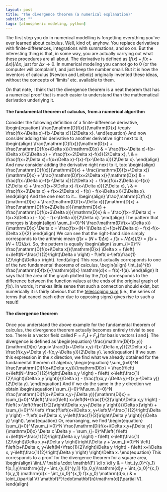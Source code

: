 ```yaml
---
layout: post
title: "The divergence theorem (a numerical explanation)"
subtitle: ""
tags: [atmospheric modeling, python]
---
```


The first step you do in numerical modelling is forgetting everything you've ever learned about calculus. Well, kind of, anyhow. You replace derivatives with finite-differences, integrations with summations, and so on.
But the interesting thing is that, in some way, you are actually carrying out what these procedures are all about. The derivative is defined as $[f(x)+f(x+\Delta x)]/\Delta x$, just for $\Delta x\to 0$. In numerical modeling you cannot go to 0 (or the computer will complain!), and just keep the number small. But it is how the inventors of calculus (Newton and Leibniz) originally invented these ideas, without the concepts of 'limits' etc. available to them.

On that note, I think that the divergence theorem is a neat theorem that has a numerical proof that is much easier to understand than the mathematical derivation underlying it.

#### The fundamental theorem of calculus, from a numerical algorithm
Consider the following definition of a finite-difference derivative,
\begin{equation}
  \frac{\mathrm{D}f(x)}{\mathrm{D}x} \equiv \frac{f(x+\Delta x)-f(x-\Delta x)}{2\Delta x}.
\end{equation}
And now consider adding this derivative to another derivative right next to it,
\begin{align}
  \frac{\mathrm{D}f(x)}{\mathrm{D}x} + \frac{\mathrm{D}f(x+\Delta x)}{\mathrm{D}x} & = \frac{f(x+\Delta x)-f(x-\Delta x)}{2\Delta x} + \frac{f(x+2\Delta x)-f(x)}{2\Delta x}, \\
  & = \frac{f(x+2\Delta x)+f(x+\Delta x)-f(x)-f(x-\Delta x)}{2\Delta x}.
\end{align}
And now consider adding the derivative right next to it, too:
\begin{align}
  \frac{\mathrm{D}f(x)}{\mathrm{D}x} + \frac{\mathrm{D}f(x+\Delta x)}{\mathrm{D}x} + \frac{\mathrm{D}f(x+2\Delta x)}{\mathrm{D}x} & = \frac{f(x+\Delta x)-f(x-\Delta x)}{2\Delta x} + \frac{f(x+2\Delta x)-f(x)}{2\Delta x} + \frac{f(x+3\Delta x)-f(x+\Delta x)}{2\Delta x}, \\
  & = \frac{f(x+3\Delta x) + f(x+2\Delta x) - f(x) - f(x-\Delta x)}{2\Delta x}.
\end{align}
And the one next to it...
\begin{align}
  \frac{\mathrm{D}f(x)}{\mathrm{D}x} + \frac{\mathrm{D}f(x+\Delta x)}{\mathrm{D}x} + \frac{\mathrm{D}f(x+2\Delta x)}{\mathrm{D}x} + \frac{\mathrm{D}f(x+3\Delta x)}{\mathrm{D}x}  & = \frac{f(x+4\Delta x) + f(x+3\Delta x) - f(x) - f(x-\Delta x)}{2\Delta x}.
\end{align}
The pattern that emerges is
\begin{align}
  \sum_{i=0}^N \frac{\mathrm{D}f(x+i\Delta x)}{\mathrm{D}x} \Delta x = \frac{f(x+(N+1)\Delta x)+f(x+N\Delta x) - f(x)-f(x-\Delta x)}{2}
\end{align}
We can see that the right-hand side simply corresponds to the arithmic mean $(f(x+(N+1)\Delta x)+f(x+N\Delta x))/2)=f(x+(N+1/2)\Delta x)$. So, the pattern is equally
\begin{align}
  \sum_{i=0}^N \frac{\mathrm{D}f(x+i\Delta x)}{\mathrm{D}x} \Delta x = f\left( x+\left(N+\frac{1}{2}\right)\Delta x \right) - f\left( x-\left(\frac{1}{2}\right)\Delta x \right).
\end{align}
This result actually corresponds to one of the two fundamental theorems of calculus,
\begin{align}
  \int_{a}^{b} \frac{\mathrm{d}f(x)}{\mathrm{d}x} \mathrm{d}x = f(b)-f(a).
\end{align}
It says that the area of the graph plotted by the $f'(x)$ corresponds to the difference between the function values at the ends of the original graph of $f(x)$. In words, it makes little sense that such a connection should exist, but numerically it is fairly obvious that the [telescoping sum](https://en.wikipedia.org/wiki/Telescoping_series) (i.e., the series of terms that cancel each other due to opposing signs) gives rise to such a result!

#### The divergence theorem
Once you understand the above example for the fundamental theorem of calculus, the divergence theorem actually becomes entirely trivial to see too. There is a vector field called $\mathbf{F}=F_x\mathbf{i}+F_y\mathbf{j}$ for basis vectors $\mathbf{i}$ and $\mathbf{j}$.
The divergence is defined as
\begin{equation}
  \frac{\mathrm{Di}f(x,y)}{\mathrm{Di}x} \equiv \frac{f(x+\Delta x,y)-f(x-\Delta x,y)}{2\Delta x} + \frac{f(x,y+\Delta y)-f(x,y-\Delta y)}{2\Delta y}.
\end{equation}
If we sum this expression in the $x$ direction, we find what we already obtained for the fundamental theorem of algebra,
\begin{equation}
  \sum_{i=0}^N \frac{\mathrm{Di}f(x+i\Delta x,y)}{\mathrm{Di}x} = \frac{f\left( x+\left(N+\frac{1}{2}\right)\Delta x,y \right) - f\left( x-\left(\frac{1}{2}\right)\Delta x,y \right)}{\Delta x} - \frac{f(xx,y+\Delta y)-f(x,y-\Delta y)}{2\Delta y}.
\end{equation}
And if we do the same in the $y$ direction we obtain
\begin{equation}
  \sum_{j=0}^M\sum_{i=0}^N \frac{\mathrm{Di}f(x+i\Delta x,y+j\Delta y)}{\mathrm{Di}x} = \sum_{j=0}^M\left( \frac{f\left( x+\left(N+\frac{1}{2}\right)\Delta x,y \right) - f\left( x-\left(\frac{1}{2}\right)\Delta x,y+j\Delta y \right)}{\Delta x}\right) + \sum_{i=0}^N \left( \frac{f\left(x+i\Delta x, y+\left(M+\frac{1}{2}\right)\Delta y \right) - f\left( x+i\Delta x, y-\left(\frac{1}{2}\right)\Delta y \right)}{\Delta y} \right).
\end{equation}
Or, rearranging, we find
\begin{equation}
  \sum_{j=0}^M\sum_{i=0}^N \frac{\mathrm{Di}f(x+i\Delta x,y+j\Delta y)}{\mathrm{Di}x} \Delta x \Delta y = \sum_{j=0}^M\left( f\left( x+\left(N+\frac{1}{2}\right)\Delta x,y \right) - f\left( x-\left(\frac{1}{2}\right)\Delta x,y+j\Delta y \right)\right)\Delta y + \sum_{i=0}^N \left( f\left(x+i\Delta x, y+\left(M+\frac{1}{2}\right)\Delta y \right) - f\left( x+i\Delta x, y-\left(\frac{1}{2}\right)\Delta y \right) \right)\Delta x.
\end{equation}
This corresponds to a proof for the divergence theorem for a square area,
\begin{align}
  \iint_V \nabla \cdot \mathbf{F} \di x \di y & = \int_{y_0}^{y_1} f(x_1,y)\mathrm{d}y - \int_{y_0}^{y_1} f(x_0,y)\mathrm{d}y + \int_{x_0}^{x_1} f(x,y_1) \mathrm{d}x - \int_{x_0}^{x_1} f(x,y_0) \mathrm{d}x,\\
  & = \oint_{\partial V} \mathbf{F}\cdot\mathbf{n}\mathrm{d}(\partial V).
\end{align}
